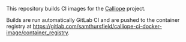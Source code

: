 This repository builds CI images for the [Calliope](https://gitlab.com/ssssam/calliope) project.

Builds are run automatically GitLab CI and are pushed to the container registry at
https://gitlab.com/samthursfield/calliope-ci-docker-image/container_registry.
